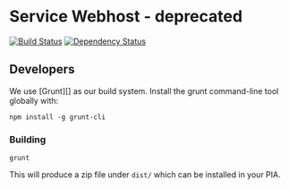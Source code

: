 # Service Webhost - deprecated
[![Build Status](https://travis-ci.org/OwnYourData/service-webhost.svg?branch=master)](https://travis-ci.org/OwnYourData/service-webhost)
[![Dependency Status](https://david-dm.org/OwnYourData/service-webhost.svg)](https://david-dm.org/OwnYourData/service-webhost) 

## Developers

We use [Grunt][] as our build system. Install the grunt command-line tool globally with:

    npm install -g grunt-cli

### Building

    grunt

This will produce a zip file under `dist/` which can be installed in your PIA.

